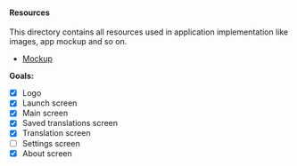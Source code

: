 #### Resources
This directory contains all resources used in application implementation like images, app mockup and so on.
* [Mockup](https://www.figma.com/file/NYoOoNyu3uDlYJKps1YiwevW/SpeakThru?node-id=0%3A1)

**Goals:**
- [x] Logo
- [x] Launch screen
- [x] Main screen
- [x] Saved translations screen
- [x] Translation screen
- [ ] Settings screen
- [x] About screen
